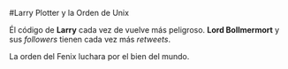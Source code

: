 
#Larry Plotter y la Orden de Unix

Él código de **Larry** cada vez de vuelve más peligroso.
**Lord Bollmermort** y sus *followers* tienen cada vez más *retweets*.

La orden del Fenix luchara por el bien del mundo.
